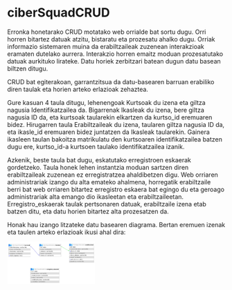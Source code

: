# ciberSquadCRUD

Erronka honetarako CRUD motatako web orrialde bat sortu dugu. Orri horren bitartez datuak atzitu, bistaratu eta prozesatu ahalko dugu. Orriak informazio sistemaren muina da erabiltzaileak zuzenean interakzioak eramaten dutelako aurrera. Interakzio horren emaitz moduan prozesatutako datuak aurkituko lirateke. Datu horiek zerbitzari batean dugun datu basean biltzen ditugu.

CRUD bat egiterakoan, garrantzitsua da datu-basearen barruan erabiliko diren taulak eta horien arteko erlazioak zehaztea.

Gure kasuan 4 taula ditugu, lehenengoak Kurtsoak du izena eta giltza nagusia Identifikatzailea da. Bigarrenak Ikasleak du izena, bere giltza nagusia ID da, eta kurtsoak taularekin elkartzen da kurtso_id eremuaren bidez. Hirugarren taula Erabiltzaileak du izena, taularen giltza nagusia ID da, eta ikasle_id eremuaren bidez juntatzen da Ikasleak taularekin. Gainera ikasleen taulan bakoitza matrikulatu den kurtsoaren identifikatzailea batzen dugu ere, kurtso_id-a kurtsoen taulako identifikatzailea izanik.

Azkenik, beste taula bat dugu, eskatutako erregistroen eskaerak gordetzeko. Taula honek lehen instantzia moduan sartzen diren erabiltzaileak zuzenean ez erregistratzea ahaldibetzen digu. Web orriaren administrariak izango du alta emateko ahalmena, horregatik erabiltzaile berri bat web orriaren bitartez erregistro eskaera bat egingo du eta geroago administrariak alta emango dio ikasleetan eta erabiltzaileetan. Erregistro_eskaerak taulak pertsonaren datuak, erabiltzaile izena etab batzen ditu, eta datu horien bitartez alta prozesatzen da.

Honak hau izango litzateke datu basearen diagrama. Bertan eremuen izenak eta taulen arteko erlazioak ikusi ahal dira:

<img src="datuBaseDiagrama.png" width=40%>
